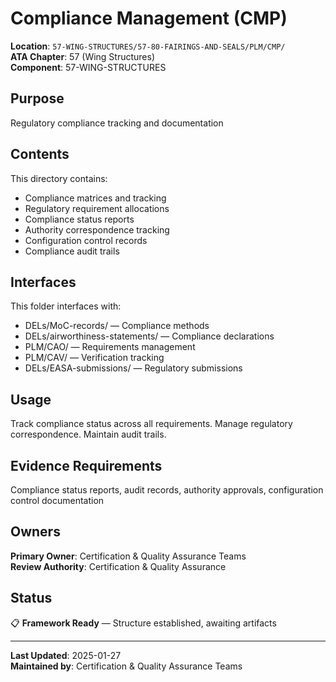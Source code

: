 # Compliance Management (CMP)

**Location**: `57-WING-STRUCTURES/57-80-FAIRINGS-AND-SEALS/PLM/CMP/`  
**ATA Chapter**: 57 (Wing Structures)  
**Component**: 57-WING-STRUCTURES

## Purpose

Regulatory compliance tracking and documentation

## Contents

This directory contains:

- Compliance matrices and tracking
- Regulatory requirement allocations
- Compliance status reports
- Authority correspondence tracking
- Configuration control records
- Compliance audit trails

## Interfaces

This folder interfaces with:

- DELs/MoC-records/ — Compliance methods
- DELs/airworthiness-statements/ — Compliance declarations
- PLM/CAO/ — Requirements management
- PLM/CAV/ — Verification tracking
- DELs/EASA-submissions/ — Regulatory submissions

## Usage

Track compliance status across all requirements. Manage regulatory correspondence. Maintain audit trails.

## Evidence Requirements

Compliance status reports, audit records, authority approvals, configuration control documentation

## Owners

**Primary Owner**: Certification & Quality Assurance Teams  
**Review Authority**: Certification & Quality Assurance

## Status

📋 **Framework Ready** — Structure established, awaiting artifacts

---

**Last Updated**: 2025-01-27  
**Maintained by**: Certification & Quality Assurance Teams
